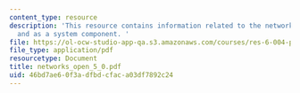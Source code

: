 ```yaml
---
content_type: resource
description: 'This resource contains information related to the network as a system
  and as a system component. '
file: https://ol-ocw-studio-app-qa.s3.amazonaws.com/courses/res-6-004-principles-of-computer-system-design-an-introduction-spring-2009/46bd7ae60f3adfbdcfaca03df7892c24_networks_open_5_0.pdf
file_type: application/pdf
resourcetype: Document
title: networks_open_5_0.pdf
uid: 46bd7ae6-0f3a-dfbd-cfac-a03df7892c24
---
```

